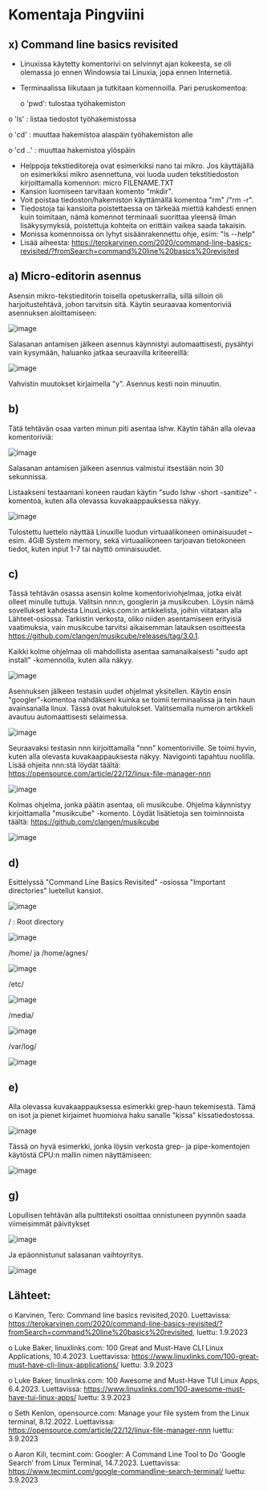 # Komentaja Pingviini

## x) Command line basics revisited

-	Linuxissa käytetty komentorivi on selvinnyt ajan kokeesta, se oli olemassa jo ennen Windowsia tai Linuxia, jopa ennen Internetiä.
-	Terminaalissa liikutaan ja tutkitaan komennoilla. Pari peruskomentoa:

 	o	'pwd': tulostaa työhakemiston
 	
  o	'ls' : listaa tiedostot työhakemistossa
  
  o	'cd' : muuttaa hakemistoa alaspäin työhakemiston alle
  
  o	'cd ..' : muuttaa hakemistoa ylöspäin
  
-	Helppoja tekstieditoreja ovat esimerkiksi nano tai mikro. Jos käyttäjällä on esimerkiksi mikro asennettuna, voi luoda uuden tekstitiedoston kirjoittamalla komennon: micro FILENAME.TXT
-	Kansion luomiseen tarvitaan komento "mkdir".
-	Voit poistaa tiedoston/hakemiston käyttämällä komentoa "rm" /"rm -r".
-	Tiedostoja tai kansioita poistettaessa on tärkeää miettiä kahdesti ennen kuin toimitaan, nämä komennot terminaali suorittaa yleensä ilman lisäkysymyksiä, poistettuja kohteita on erittäin vaikea saada takaisin.
-	Monissa komennoissa on lyhyt sisäänrakennettu ohje, esim: "ls --help"
-	Lisää aiheesta: https://terokarvinen.com/2020/command-line-basics-revisited/?fromSearch=command%20line%20basics%20revisited


## a) Micro-editorin asennus

Asensin mikro-tekstieditorin toisella opetuskerralla, sillä silloin oli harjoitustehtävä, johon tarvitsin sitä. Käytin seuraavaa komentoriviä asennuksen aloittamiseen:

 ![image](https://github.com/AgnesDerzsenyi/linuxkurssi/assets/104454979/fbd6138a-0420-4cb5-b5cb-5614c6167fab)


Salasanan antamisen jälkeen asennus käynnistyi automaattisesti, pysähtyi vain kysymään, haluanko jatkaa seuraavilla kriteereillä:

 ![image](https://github.com/AgnesDerzsenyi/linuxkurssi/assets/104454979/9ffdd46c-42c5-4fba-9748-8de0f6b0f557)


Vahvistin muutokset kirjaimella "y". Asennus kesti noin minuutin.

## b)

Tätä tehtävän osaa varten minun piti asentaa lshw. Käytin tähän alla olevaa komentoriviä:

 ![image](https://github.com/AgnesDerzsenyi/linuxkurssi/assets/104454979/607bd551-312b-426d-acbc-42a74b48df86)


Salasanan antamisen jälkeen asennus valmistui itsestään noin 30 sekunnissa.

Listaakseni testaamani koneen raudan käytin "sudo lshw -short -sanitize" -komentoa, kuten alla olevassa kuvakaappauksessa näkyy.

 ![image](https://github.com/AgnesDerzsenyi/linuxkurssi/assets/104454979/0ec1d735-b81c-45a1-8fcb-3dd7de173e43)


Tulostettu luettelo näyttää Linuxille luodun virtuaalikoneen ominaisuudet – esim. 4GiB System memory, sekä virtuaalikoneen tarjoavan tietokoneen tiedot, kuten input 1-7 tai näyttö ominaisuudet.



## c)

Tässä tehtävän osassa asensin kolme komentoriviohjelmaa, jotka eivät olleet minulle tuttuja. Valitsin nnn:n, googlerin ja musikcuben. Löysin nämä sovellukset kahdesta LinuxLinks.com:in artikkelista, joihin viitataan alla Lähteet-osiossa. Tarkistin verkosta, oliko niiden asentamiseen erityisiä vaatimuksia, vain musikcube tarvitsi aikaisemman latauksen osoitteesta https://github.com/clangen/musikcube/releases/tag/3.0.1. 

Kaikki kolme ohjelmaa oli mahdollista asentaa samanaikaisesti "sudo apt install" -komennolla, kuten alla näkyy.
 
![image](https://github.com/AgnesDerzsenyi/linuxkurssi/assets/104454979/d5b70198-70f6-4d8f-9753-c49150c720bd)


Asennuksen jälkeen testasin uudet ohjelmat yksitellen. Käytin ensin "googler"-komentoa nähdäkseni kuinka se toimii terminaalissa ja tein haun avainsanalla linux. Tässä ovat hakutulokset. Valitsemalla numeron artikkeli avautuu automaattisesti selaimessa. 
 
![image](https://github.com/AgnesDerzsenyi/linuxkurssi/assets/104454979/9c370263-e1e5-4093-9d66-40bccd225844)


Seuraavaksi testasin nnn kirjoittamalla "nnn" komentoriville. Se toimi hyvin, kuten alla olevasta kuvakaappauksesta näkyy. Navigointi tapahtuu nuolilla. Lisää ohjeita nnn:stä löydät täältä: https://opensource.com/article/22/12/linux-file-manager-nnn 


 ![image](https://github.com/AgnesDerzsenyi/linuxkurssi/assets/104454979/cb7f843b-c564-4be7-817b-1457d1ca9540)


Kolmas ohjelma, jonka päätin asentaa, oli musikcube. Ohjelma käynnistyy kirjoittamalla "musikcube" -komento. Löydät lisätietoja sen toiminnoista täältä: https://github.com/clangen/musikcube 
 
![image](https://github.com/AgnesDerzsenyi/linuxkurssi/assets/104454979/bda46f00-a57e-48a5-a84b-2995cb5f7056)


## d)

Esittelyssä "Command Line Basics Revisited" -osiossa "Important directories" luetellut kansiot.

![image](https://github.com/AgnesDerzsenyi/linuxkurssi/assets/104454979/ba260d4b-3ae6-4532-b6ff-7f107370a5fa)

 
/ : Root directory

 ![image](https://github.com/AgnesDerzsenyi/linuxkurssi/assets/104454979/21de44f6-505b-454e-bc98-697a73289e59)


/home/ ja /home/agnes/

 ![image](https://github.com/AgnesDerzsenyi/linuxkurssi/assets/104454979/91c5711f-dd5e-4b34-a334-7e833ed75741)


/etc/
 
 ![image](https://github.com/AgnesDerzsenyi/linuxkurssi/assets/104454979/547b4880-38a8-4629-ba32-741d7a85aafb)



/media/
 
![image](https://github.com/AgnesDerzsenyi/linuxkurssi/assets/104454979/8f674012-49c0-4f00-a3a5-4feb1a19911e)


/var/log/
 
![image](https://github.com/AgnesDerzsenyi/linuxkurssi/assets/104454979/346d48bb-2613-45ec-bfe7-b139fab9b253)


## e)

Alla olevassa kuvakaappauksessa esimerkki grep-haun tekemisestä. Tämä on isot ja pienet kirjaimet huomioiva haku sanalle "kissa" kissatiedostossa.

 ![image](https://github.com/AgnesDerzsenyi/linuxkurssi/assets/104454979/caa8f1b7-4e25-4746-899c-43143448bd8e)


Tässä on hyvä esimerkki, jonka löysin verkosta grep- ja pipe-komentojen käytöstä CPU:n mallin nimen näyttämiseen:

 ![image](https://github.com/AgnesDerzsenyi/linuxkurssi/assets/104454979/511b1dc7-7eaf-46e7-a7a7-3ceb334459d5)



## g)

Lopullisen tehtävän alla pulttiteksti osoittaa onnistuneen pyynnön saada viimeisimmät päivitykset

 ![image](https://github.com/AgnesDerzsenyi/linuxkurssi/assets/104454979/0708d2c6-e601-4eb9-9a6f-2cfd0623c98a)


Ja epäonnistunut salasanan vaihtoyritys.

 ![image](https://github.com/AgnesDerzsenyi/linuxkurssi/assets/104454979/8c7aa0b4-c0c9-434e-8b39-f27a54859347)





## Lähteet:
o	Karvinen, Tero: Command line basics revisited,2020. Luettavissa: https://terokarvinen.com/2020/command-line-basics-revisited/?fromSearch=command%20line%20basics%20revisited, luettu: 1.9.2023

o	Luke Baker, linuxlinks.com: 100 Great and Must-Have CLI Linux Applications, 10.4.2023. Luettavissa: https://www.linuxlinks.com/100-great-must-have-cli-linux-applications/ luettu: 3.9.2023

o	Luke Baker, linuxlinks.com: 100 Awesome and Must-Have TUI Linux Apps, 6.4.2023. Luettavissa: https://www.linuxlinks.com/100-awesome-must-have-tui-linux-apps/ luettu: 3.9.2023

o	Seth Kenlon, opensource.com: Manage your file system from the Linux terminal, 8.12.2022. Luettavissa: https://opensource.com/article/22/12/linux-file-manager-nnn luettu: 3.9.2023

o	Aaron Kili, tecmint.com: Googler: A Command Line Tool to Do ‘Google Search’ from Linux Terminal, 14.7.2023. Luettavissa: https://www.tecmint.com/google-commandline-search-terminal/ luettu: 3.9.2023

